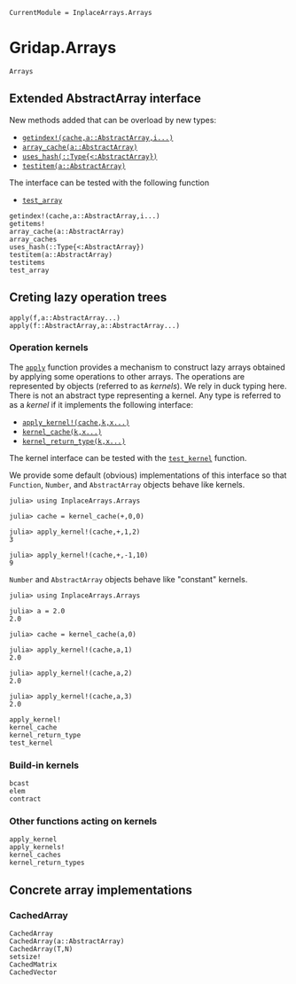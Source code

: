 
```@meta
CurrentModule = InplaceArrays.Arrays
```
# Gridap.Arrays

```@docs
Arrays
```

## Extended AbstractArray interface

New methods added that can be overload by new types:
- [`getindex!(cache,a::AbstractArray,i...)`](@ref)
- [`array_cache(a::AbstractArray)`](@ref)
- [`uses_hash(::Type{<:AbstractArray})`](@ref)
- [`testitem(a::AbstractArray)`](@ref)

The interface can be tested with the following function
- [`test_array`](@ref)

```@docs
getindex!(cache,a::AbstractArray,i...)
getitems!
array_cache(a::AbstractArray)
array_caches
uses_hash(::Type{<:AbstractArray})
testitem(a::AbstractArray)
testitems
test_array
```

## Creting lazy operation trees

```@docs
apply(f,a::AbstractArray...)
apply(f::AbstractArray,a::AbstractArray...)
```

### Operation kernels

The [`apply`](@ref) function provides a mechanism to construct lazy arrays
obtained by applying some operations to other arrays. The operations are
represented by objects (referred to as *kernels*). We rely in duck typing here.
There is not an abstract type representing a kernel. Any type is
referred to as a *kernel* if it implements the following interface:

- [`apply_kernel!(cache,k,x...)`](@ref)
- [`kernel_cache(k,x...)`](@ref)
- [`kernel_return_type(k,x...)`](@ref)

The kernel interface can be tested with the [`test_kernel`](@ref) function.

We provide some default (obvious) implementations of this interface so that `Function`,
`Number`, and `AbstractArray` objects behave like kernels.

```jldoctests
julia> using InplaceArrays.Arrays

julia> cache = kernel_cache(+,0,0)

julia> apply_kernel!(cache,+,1,2)
3

julia> apply_kernel!(cache,+,-1,10)
9
```

`Number` and `AbstractArray` objects behave like "constant" kernels.

```jldoctests
julia> using InplaceArrays.Arrays

julia> a = 2.0
2.0

julia> cache = kernel_cache(a,0)

julia> apply_kernel!(cache,a,1)
2.0

julia> apply_kernel!(cache,a,2)
2.0

julia> apply_kernel!(cache,a,3)
2.0
```

```@docs
apply_kernel!
kernel_cache
kernel_return_type
test_kernel
```

### Build-in kernels

```@docs
bcast
elem
contract
```

### Other functions acting on kernels

```@docs
apply_kernel
apply_kernels!
kernel_caches
kernel_return_types
```

## Concrete array implementations

### CachedArray

```@docs
CachedArray
CachedArray(a::AbstractArray)
CachedArray(T,N)
setsize!
CachedMatrix
CachedVector
```
